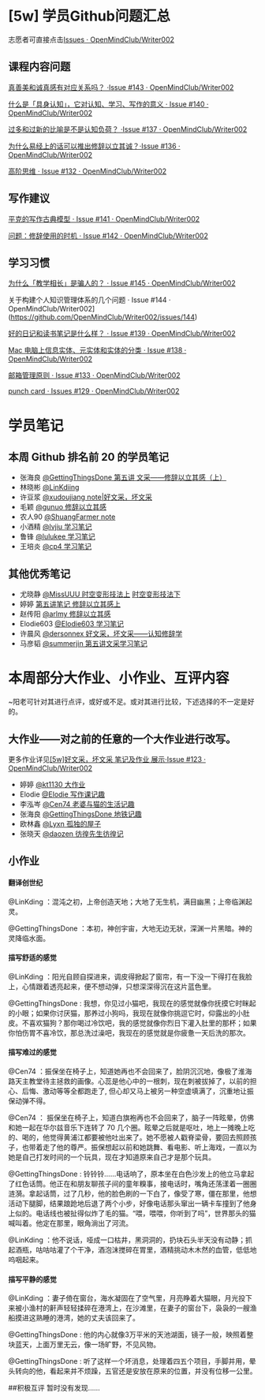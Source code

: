 # [5w] 学员Github问题汇总

志愿者可直接点击[Issues · OpenMindClub/Writer002](https://github.com/OpenMindClub/Writer002/issues)

## 课程内容问题

[真善美和诚真感有对应关系吗？ ·Issue #143 · OpenMindClub/Writer002](https://github.com/OpenMindClub/Writer002/issues/143)

[什么是「具身认知」，它对认知、学习、写作的意义 · Issue #140 · OpenMindClub/Writer002](https://github.com/OpenMindClub/Writer002/issues/140)

[过多和过新的比喻是不是认知负荷？ ·Issue #137 · OpenMindClub/Writer002](https://github.com/OpenMindClub/Writer002/issues/137)

[为什么易经上的话可以推出修辞以立其诚？·Issue #136 ·  OpenMindClub/Writer002](https://github.com/OpenMindClub/Writer002/issues/136)

[高阶思维 · Issue #132 · OpenMindClub/Writer002](https://github.com/OpenMindClub/Writer002/issues/132)


## 写作建议

[平克的写作古典模型 · Issue #141 · OpenMindClub/Writer002](https://github.com/OpenMindClub/Writer002/issues/141)

[问题：修辞使用的时机 · Issue #142 · OpenMindClub/Writer002](https://github.com/OpenMindClub/Writer002/issues/142)

## 学习习惯

[为什么「教学相长」是骗人的？ · Issue #145 · OpenMindClub/Writer002](https://github.com/OpenMindClub/Writer002/issues/145)

关于构建个人知识管理体系的几个问题 · Issue #144 · OpenMindClub/Writer002](https://github.com/OpenMindClub/Writer002/issues/144)

[好的日记和读书笔记是什么样？ · Issue #139 · OpenMindClub/Writer002](https://github.com/OpenMindClub/Writer002/issues/139)

[Mac 电脑上信息实体、元实体和实体的分类 · Issue #138 · OpenMindClub/Writer002](https://github.com/OpenMindClub/Writer002/issues/138)

[邮箱管理原则 · Issue #133 · OpenMindClub/Writer002](https://github.com/OpenMindClub/Writer002/issues/133)

[punch card · Issues #129 · OpenMindClub/Writer002](https://github.com/OpenMindClub/Writer002/issues/129)

# 学员笔记

## 本周 Github 排名前 20 的学员笔记

* 张海良 [@GettingThingsDone  第五讲 文采——修辞以立其感（上）](https://github.com/GettingThingsDone/BookWriter002/blob/master/chapter05/note.md)
* 林晓彬 [@LinKdiing  ](https://github.com/Linkding/BookWriter002/tree/master/chapter05)
* 许豆浆 [@xudoujiang  note|好文采，坏文采](https://github.com/xudoujiang/BookWriter002/blob/master/chapter05/note%20%7C%20%E5%A5%BD%E6%96%87%E9%87%87%EF%BC%8C%E5%9D%8F%E6%96%87%E9%87%87.md)
* 毛颖 [@gunuo 修辞以立其感](https://github.com/gunuo/BookWriter002/blob/master/chapter05/note.md)
* 农人90 [@ShuangFarmer  note](https://github.com/ShuangFarmer/BookWriter002/tree/master/chapter05/note.md)
* 小酒精 [@lvjiu 学习笔记](https://github.com/lvjiu/BookWriter002/blob/master/chapter05/note.md)
* 鲁锋 [@lulukee 学习笔记](https://github.com/lulukee/BookWriter002/blob/master/chapter05/note.md)
* 王培炎 [@cp4 学习笔记](https://github.com/cp4/BookWriter002/blob/master/chapter05/note.md)

## 其他优秀笔记

* 尤晓静 [@MissUUU 时空变形技法上](https://github.com/MissUUU/BookWriter002/blob/master/chapter05/lesson3.md)
 [时空变形技法下](https://github.com/MissUUU/BookWriter002/blob/master/chapter05/lesson4.md)
* 婷婷 [第五讲笔记 修辞以立其感上](https://github.com/kt1130/BookWriter002/blob/master/chapter05/note1.md)
* 赵传阳 [@arlmy 修辞以立其感](https://github.com/arlmy/BookWriter002/blob/master/chapter05/note.md)
* Elodie603 [@Elodie603 学习笔记](https://github.com/Elodie603/BookWriter002/blob/master/chapter05/note.md)
* 许晨风 [@dersonnex 好文采，坏文采——认知修辞学](https://github.com/dersonnex/BookWriter002/blob/master/chapter05/note.md)
* 马彦韬 [@summerjin 第五讲文采学习笔记](https://github.com/summerjin/BookWriter002/blob/master/chapter05/note.md)

# 本周部分大作业、小作业、互评内容

~阳老可针对其进行点评，或好或不足。或对其进行比较，下述选择的不一定是好的。

## 大作业——对之前的任意的一个大作业进行改写。

更多作业详见[[5w]好文采，坏文采 笔记及作业 展示·Issue #123 · OpenMindClub/Writer002](https://github.com/OpenMindClub/Writer002/issues/123)

* 婷婷   [@kt1130 大作业](https://github.com/kt1130/BookWriter002/blob/master/chapter05/assignment.md)
* Elodie [@Elodie 写作课记趣](https://github.com/Elodie603/BookWriter002/blob/master/chapter05/assignment.md)
* 李泓岑 [@Cen74 老婆与猫的生活记趣](https://github.com/Cen74/BookWriter002/blob/master/chapter05/assignment.md)
* 张海良 [@GettingThingsDone 地铁记趣](https://github.com/GettingThingsDone/BookWriter002/blob/master/chapter05/assignment.md)
* 欧林鑫 [@Lyxn 孤独的屋子](https://github.com/Lyxn/BookWriter002/blob/master/chapter05/assignment.md)
* 张晓天 [@daozen 彷徨先生彷徨记](https://github.com/daozen/BookWriter002/blob/master/chapter05/assignment.md)


## 小作业

#### 翻译创世纪

@LinKding ：混沌之初，上帝创造天地；大地了无生机，满目幽黑；上帝临渊起灵。

@GettingThingsDone ：本初，神创宇宙，大地无边无狀，深渊一片黑暗。神的灵降临水面。

#### 描写舒适的感觉

@LinKding ：阳光自顾自探进来，调皮得掀起了窗帘，有一下没一下得打在我脸上，心情跟着透亮起来，便不想动弹，只想深深得沉在这片蓝色里。

@GettingThingsDone : 我想，你见过小猫吧，我现在的感觉就像你抚摸它时眯起的小眼；如果你讨厌猫，那养过小狗吗，我现在就像你挑逗它时，仰露出的小肚皮。不喜欢猫狗？那你喝过冷饮吧，我的感觉就像你烈日下灌入肚里的那杯；如果你怕伤胃不喜冷饮，那总洗过澡吧，我现在的感觉就是你疲惫一天后洗的那次。

#### 描写难过的感觉

@Cen74 ：振保坐在椅子上，知道她再也不会回来了，脸阴沉沉地，像极了淮海路天主教堂待主拯救的画像。心蕊是他心中的一根刺，现在刺被拔掉了，以前的担心、后悔、激动等等全都跑走了, 但心却又马上被另一种空虚填满了，沉重地让振保动弹不得。

@Cen74 ： 振保坐在椅子上，知道白旗袍再也不会回来了，脑子一阵眩晕，仿佛和她一起在华尔兹音乐下连转了 70 几个圈。眩晕之后就是呕吐，地上一摊晚上吃的、喝的，他觉得黄浦江都要被他吐出来了。她不愿被人戳脊梁骨，要回去照顾孩子，也带着走了他的尊严。振保想起以前和她跳舞、看电影、听上海戏，一直以为她是自己打发时间的一个玩具，现在才知道原来自己才是那个玩具。

@GettingThingsDone : 铃铃铃……电话响了，原本坐在白色沙发上的他立马拿起了红色话筒。他正在和朋友聊孩子间的童年糗事，接电话时，嘴角还荡漾着一圈圈涟漪。拿起话筒，过了几秒，他的脸色刷的一下白了，像受了寒，僵在那里，他想活动下腿脚，结果踉跄地后退了两个小步，好像电话那头窜出一辆卡车撞到了他身上似的。电话线也被扯得似炸了毛的猫。“喂，喂喂，你听到了吗”，世界那头的猫喊叫着。他定在那里，眼角淌出了河流。

@LinKding ：他不说话，哑成一口枯井，黑洞洞的，扔块石头半天没有动静；抓起酒瓶，咕咕咕灌了个干净，酒泡沫搅碎在胃里，酒精挑动木木然的血管，低低地呜咽起来。

#### 描写平静的感觉

@LinKding ：妻子倚在窗台，海水凝固在了空气里，月亮睁着大猫眼，月光投下来被小渔村的鼾声轻轻揉碎在港湾上，在沙滩里，在妻子的窗台下，袅袅的一艘渔船摸进这熟睡的港湾，她的丈夫该回来了。

@GettingThingsDone : 他的内心就像3万平米的天池湖面，镜子一般，映照着整块蓝天，上面万里无云，像一场旷野，不见风物。

@GettingThingsDone : 听了这样一个坏消息，处理着四五个项目，手脚并用，晕头转向的他，看起来并不烦躁，五官还是安放在原来的位置，并没有位移一公里。

##积极互评
暂时没有发现……
